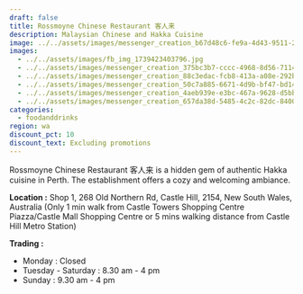 ```yaml
---
draft: false
title: Rossmoyne Chinese Restaurant 客人来
description: Malaysian Chinese and Hakka Cuisine
image: ../../assets/images/messenger_creation_b67d48c6-fe9a-4d43-9511-21ac0b5609d9.jpeg
images:
  - ../../assets/images/fb_img_1739423403796.jpg
  - ../../assets/images/messenger_creation_375bc3b7-cccc-4968-8d56-71141c96b3fd.jpeg
  - ../../assets/images/messenger_creation_88c3edac-fcb8-413a-a08e-292b2bdd987a.jpeg
  - ../../assets/images/messenger_creation_50c7a885-6671-4d9b-bf47-bd14be3685f1.jpeg
  - ../../assets/images/messenger_creation_4aeb939e-e3bc-467a-9628-d5bb05e2311a.jpeg
  - ../../assets/images/messenger_creation_657da38d-5485-4c2c-82dc-84002922c166.jpeg
categories:
  - foodanddrinks
region: wa
discount_pct: 10
discount_text: Excluding promotions
---
```

Rossmoyne Chinese Restaurant 客人来 is a hidden gem of authentic Hakka cuisine in Perth. The establishment offers a cozy and welcoming ambiance.

**Location :** Shop 1, 268 Old Northern Rd, Castle Hill, 2154, New South Wales, Australia
(Only 1 min walk from Castle Towers Shopping Centre Piazza/Castle Mall Shopping Centre or 5 mins walking distance from Castle Hill Metro Station)

**Trading :**

* Monday : Closed
* Tuesday - Saturday : 8.30 am - 4 pm
* Sunday : 9.30 am - 4 pm
